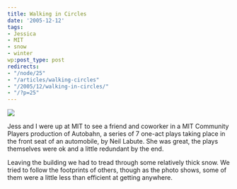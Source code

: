 ```yaml
---
title: Walking in Circles
date: '2005-12-12'
tags:
- Jessica
- MIT
- snow
- winter
wp:post_type: post
redirects:
- "/node/25"
- "/articles/walking-circles"
- "/2005/12/walking-in-circles/"
- "/?p=25"
---
```


[ ![](http://static.flickr.com/20/73043769_12c3ff795b_m.jpg) ](http://www.flickr.com/photos/atomicworkshop/73043769/)

Jess and I were up at MIT to see a friend and coworker in a MIT Community Players production of Autobahn, a series of 7 one-act plays taking place in the front seat of an automobile, by Neil Labute. She was great, the plays themselves were ok and a little redundant by the end.

Leaving the building we had to tread through some relatively thick snow. We tried to follow the footprints of others, though as the photo shows, some of them were a little less than efficient at getting anywhere.
